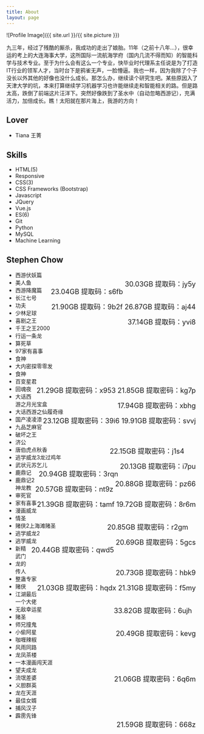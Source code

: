 ```yaml
---
title: About
layout: page
---
```

![Profile Image]({{ site.url }}/{{ site.picture }})
<div class="to-top">
<p class="about">九三年，经过了残酷的厮杀，我成功的走出了娘胎。11年（之前十八年...），很幸运的考上的大连海事大学，这所国际一流航海学府（国内几流不得而知）的智能科学与技术专业。至于为什么会有这么一个专业，快毕业时代理系主任说是为了打造IT行业的领军人才，当时台下是鸦雀无声，一脸懵逼。我也一样，因为我除了个子没长以外其他的好像也没什么成长。那怎么办，继续读个研究生吧。某些原因入了天津大学的坑，本来打算继续学习机器学习也许能继续走和智能相关的路。但是路太高，跌倒了前端这片汪洋下。突然好像跌到了圣水中（自动忽略西游记），充满活力，加倍成长。瞧！太阳就在那片海上，我游的方向！</p>

<h2>Lover</h2>
<ul class="skill-list">
	<li>Tiana 王菁<i class="fa fa-female fa-lg"></i></li>
</ul>

<h2>Skills</h2>
<ul class="skill-list">
	<li>HTML(5)<i class="fa fa-html5"></i><i class="fa fa-star"></i><i class="fa fa-star"></i><i class="fa fa-star"></i><i class="fa fa-star-o"></i><i class="fa fa-star-o"></i></li>
	<li>Responsive<i class="fa fa-star-half-o"></i><i class="fa fa-star-o"></i><i class="fa fa-star-o"></i><i class="fa fa-star-o"></i><i class="fa fa-star-o"></i><i class="fa fa-star-o"></i></li>
	<li>CSS(3)<i class="fa fa-css3"></i><i class="fa fa-star"></i><i class="fa fa-star"></i><i class="fa fa-star"></i><i class="fa fa-star-o"></i><i class="fa fa-star-o"></i></li>
	<li>CSS Frameworks (Bootstrap)<i class="fa fa-star"></i><i class="fa fa-star"></i><i class="fa fa-star-o"></i><i class="fa fa-star-o"></i><i class="fa fa-star-o"></i></li>
	<li>Javascript<i class="fa fa-star"></i><i class="fa fa-star"></i><i class="fa fa-star"></i><i class="fa fa-star-o"></i><i class="fa fa-star-o"></i></li>
	<li>JQuery<i class="fa fa-star"></i><i class="fa fa-star"></i><i class="fa fa-star-half-o"></i><i class="fa fa-star-o"></i><i class="fa fa-star-o"></i></li>	
	<li>Vue.js<i class="fa fa-star"></i><i class="fa fa-star"></i><i class="fa fa-star-half-o"></i><i class="fa fa-star-o"></i><i class="fa fa-star-o"></i></li>	
	<li>ES(6)<i class="fa fa-star"></i><i class="fa fa-star-o"></i><i class="fa fa-star-o"></i><i class="fa fa-star-o"></i><i class="fa fa-star-o"></i></li>	
	<li>Git<i class="fa fa-star"></i><i class="fa fa-star"></i><i class="fa fa-star-o"></i><i class="fa fa-star-o"></i><i class="fa fa-star-o"></i></li>
	<li>Python<i class="fa fa-star"></i><i class="fa fa-star-half-o"></i><i class="fa fa-star-o"></i><i class="fa fa-star-o"></i><i class="fa fa-star-o"></i></li>
	<li>MySQL<i class="fa fa-star"></i><i class="fa fa-star-half-o"></i><i class="fa fa-star-o"></i><i class="fa fa-star-o"></i><i class="fa fa-star-o"></i></li>
	<li>Machine Learning<i class="fa fa-star"></i><i class="fa fa-star-o"></i><i class="fa fa-star-o"></i><i class="fa fa-star-o"></i><i class="fa fa-star-o"></i></li>	
</ul>

<h2>Stephen Chow<i class="fa fa-film"></i></h2>
<ul class="skill-list">
	<li>西游伏妖篇<span style="font-size: 18px; float: right;"><i class="fa fa-download"></i></span></li>
	<li>美人鱼<span style="font-size: 18px; float: right;">30.03GB<span style="padding: 5px;">提取码：jy5y</span><a href="https://pan.baidu.com/s/1o85BoLW"><i class="fa fa-download"></i></a></span></li>
	<li>西游降魔篇<span style="font-size: 18px; float: right;">23.04GB<span style="padding: 5px;">提取码：s6fb</span><a href="https://pan.baidu.com/s/1hs4177I"><i class="fa fa-download"></i></a></span></li>
	<li>长江七号<span style="font-size: 18px; float: right;">26.87GB<span style="padding: 5px;">提取码：aj44</span><a href="https://pan.baidu.com/s/1milw8DM"><i class="fa fa-download"></i></a></span></li>
	<li>功夫<span style="font-size: 18px; float: right;">21.90GB<span style="padding: 5px;">提取码：9b2f</span><a href="https://pan.baidu.com/s/1dFzNWPz"><i class="fa fa-download"></i></a></span></li>
	<li>少林足球<span style="font-size: 18px; float: right;">37.14GB<span style="padding: 5px;">提取码：yvi8</span><a href="https://pan.baidu.com/s/1o8K4v70"><i class="fa fa-download"></i></a></span></li>
	<li>喜剧之王<span style="font-size: 18px; float: right;"><span style="padding: 5px;"></span><a href=""><i class="fa fa-download"></i></a></span></li>
	<li>千王之王2000<span style="font-size: 18px; float: right;"><span style="padding: 5px;"></span><a href=""><i class="fa fa-download"></i></a></span></li>
	<li>行运一条龙<span style="font-size: 18px; float: right;"><span style="padding: 5px;"></span><a href=""><i class="fa fa-download"></i></a></span></li>
	<li>算死草<span style="font-size: 18px; float: right;"><span style="padding: 5px;"></span><a href=""><i class="fa fa-download"></i></a></span></li>
	<li>97家有喜事<span style="font-size: 18px; float: right;"><span style="padding: 5px;"></span><a href=""><i class="fa fa-download"></i></a></span></li>
	<li>食神<span style="font-size: 18px; float: right;"><span style="padding: 5px;"></span><a href=""><i class="fa fa-download"></i></a></span></li>
	<li>大内密探零零发<span style="font-size: 18px; float: right;"><span style="padding: 5px;"></span><a href=""><i class="fa fa-download"></i></a></span></li>
	<li>食神<span style="font-size: 18px; float: right;"><span style="padding: 5px;"></span><a href=""><i class="fa fa-download"></i></a></span></li>
	<li>百变星君<span style="font-size: 18px; float: right;">21.85GB<span style="padding: 5px;">提取密码：kg7p</span><a href="https://pan.baidu.com/s/1cKSM0e"><i class="fa fa-download"></i></a></span></li>
	<li>回魂夜<span style="font-size: 18px; float: right;">21.29GB<span style="padding: 5px;">提取密码：x953</span><a href="https://pan.baidu.com/s/1miynLJ6"><i class="fa fa-download"></i></a></span></li>
	<li>大话西游之月光宝盒<span style="font-size: 18px; float: right;">17.94GB<span style="padding: 5px;">提取密码：xbhg</span><a href="https://pan.baidu.com/s/1kUXl3nx"><i class="fa fa-download"></i></a></span></li>
	<li>大话西游之仙履奇缘<span style="font-size: 18px; float: right;">19.91GB<span style="padding: 5px;">提取密码：svvj</span><a href="https://pan.baidu.com/s/1boMCyJH"><i class="fa fa-download"></i></a></span></li>
	<li>国产凌凌漆<span style="font-size: 18px; float: right;">23.12GB<span style="padding: 5px;">提取密码：39i6</span><a href="https://pan.baidu.com/s/1jIbrpJK"><i class="fa fa-download"></i></a></span></li>
	<li>九品芝麻官<span style="font-size: 18px; float: right;"><span style="padding: 5px;"></span><a href=""><i class="fa fa-download"></i></a></span></li>
	<li>破坏之王<span style="font-size: 18px; float: right;"><span style="padding: 5px;"></span><a href=""><i class="fa fa-download"></i></a></span></li>
	<li>济公<span style="font-size: 18px; float: right;"><span style="padding: 5px;"></span><a href=""><i class="fa fa-download"></i></a></span></li>
	<li>唐伯虎点秋香<span style="font-size: 18px; float: right;">22.15GB<span style="padding: 5px;">提取密码：j1s4</span><a href="https://pan.baidu.com/s/1kViGKKJ"><i class="fa fa-download"></i></a></span></li>
	<li>逃学威龙3龙过鸡年<span style="font-size: 18px; float: right;">20.13GB<span style="padding: 5px;">提取密码：i7pu</span><a href="https://pan.baidu.com/s/1pLRnXKf"><i class="fa fa-download"></i></a></span></li>
	<li>武状元苏乞儿<span style="font-size: 18px; float: right;">20.94GB<span style="padding: 5px;">提取密码：3rqn</span><a href="https://pan.baidu.com/s/1eSMM2UA"><i class="fa fa-download"></i></a></span></li>
	<li>鹿鼎记<span style="font-size: 18px; float: right;">20.88GB<span style="padding: 5px;">提取密码：pz66</span><a href="https://pan.baidu.com/s/1qYBCOXI"><i class="fa fa-download"></i></a></span></li>
	<li>鹿鼎记2神龙教<span style="font-size: 18px; float: right;">20.57GB<span style="padding: 5px;">提取密码：nt9z</span><a href="https://pan.baidu.com/s/1bpGhbqB"><i class="fa fa-download"></i></a></span></li>
	<li>审死官<span style="font-size: 18px; float: right;">19.72GB<span style="padding: 5px;">提取密码：8r6m</span><a href="https://pan.baidu.com/s/1hrZZz7Y"><i class="fa fa-download"></i></a></span></li>
	<li>家有喜事<span style="font-size: 18px; float: right;">21.39GB<span style="padding: 5px;">提取密码：tamf</span><a href="https://pan.baidu.com/s/1hssWnB2"><i class="fa fa-download"></i></a></span></li>
	<li>漫画威龙<span style="font-size: 18px; float: right;"><span style="padding: 5px;"></span><a href=""><i class="fa fa-download"></i></a></span></li>
	<li>情圣<span style="font-size: 18px; float: right;"><span style="padding: 5px;"></span><a href=""><i class="fa fa-download"></i></a></span></li>
	<li>赌侠2上海滩赌圣<span style="font-size: 18px; float: right;">20.85GB<span style="padding: 5px;">提取密码：r2gm</span><a href="https://pan.baidu.com/s/1eSl8KQA"><i class="fa fa-download"></i></a></span></li>
	<li>逃学威龙2<span style="font-size: 18px; float: right;">20.69GB<span style="padding: 5px;">提取密码：5gcs</span><a href="https://pan.baidu.com/s/1c2msK7m"><i class="fa fa-download"></i></a></span></li>
	<li>逃学威龙<span style="font-size: 18px; float: right;">20.44GB<span style="padding: 5px;">提取密码：qwd5</span><a href="https://pan.baidu.com/s/1nuKqkU9"><i class="fa fa-download"></i></a></span></li>
	<li>新精武门<span style="font-size: 18px; float: right;"><span style="padding: 5px;"></span><a href=""><i class="fa fa-download"></i></a></span></li>
	<li>龙的传人<span style="font-size: 18px; float: right;">20.73GB<span style="padding: 5px;">提取密码：hbk9</span><a href="https://pan.baidu.com/s/1gfab1Xx"><i class="fa fa-download"></i></a></span></li>
	<li>整蛊专家<span style="font-size: 18px; float: right;">21.31GB<span style="padding: 5px;">提取密码：f5my</span><a href="https://pan.baidu.com/s/1b2vD4y"><i class="fa fa-download"></i></a></span></li>
	<li>赌侠<span style="font-size: 18px; float: right;">21.03GB<span style="padding: 5px;">提取密码：hqdx</span><a href="https://pan.baidu.com/s/1dFd3nw9"><i class="fa fa-download"></i></a></span></li>
	<li>江湖最后一个大佬<span style="font-size: 18px; float: right;"><span style="padding: 5px;"></span><a href=""><i class="fa fa-download"></i></a></span></li>
	<li>无敌幸运星<span style="font-size: 18px; float: right;">33.82GB<span style="padding: 5px;">提取密码：6ujh</span><a href="https://pan.baidu.com/s/1slBAHU9"><i class="fa fa-download"></i></a></span></li>
	<li>赌圣<span style="font-size: 18px; float: right;"><span style="padding: 5px;"></span><a href=""><i class="fa fa-download"></i></a></span></li>
	<li>师兄撞鬼<span style="font-size: 18px; float: right;">20.49GB<span style="padding: 5px;">提取密码：kevg</span><a href="https://pan.baidu.com/s/1mhTLAHy"><i class="fa fa-download"></i></a></span></li>
	<li>小偷阿星<span style="font-size: 18px; float: right;"><span style="padding: 5px;"></span><a href=""><i class="fa fa-download"></i></a></span></li>
	<li>咖喱辣椒<span style="font-size: 18px; float: right;"><span style="padding: 5px;"></span><a href=""><i class="fa fa-download"></i></a></span></li>
	<li>风雨同路<span style="font-size: 18px; float: right;"><span style="padding: 5px;"></span><a href=""><i class="fa fa-download"></i></a></span></li>
	<li>龙凤茶楼<span style="font-size: 18px; float: right;"><span style="padding: 5px;"></span><a href=""><i class="fa fa-download"></i></a></span></li>
	<li>一本漫画闯天涯<span style="font-size: 18px; float: right;"><span style="padding: 5px;"></span><a href=""><i class="fa fa-download"></i></a></span></li>
	<li>望夫成龙<span style="font-size: 18px; float: right;">21.06GB<span style="padding: 5px;">提取密码：6q6m</span><a href="https://pan.baidu.com/s/1mi6vpzi"><i class="fa fa-download"></i></a></span></li>
	<li>流氓差婆<span style="font-size: 18px; float: right;"><span style="padding: 5px;"></span><a href=""><i class="fa fa-download"></i></a></span></li>
	<li>义胆群英<span style="font-size: 18px; float: right;"><span style="padding: 5px;"></span><a href=""><i class="fa fa-download"></i></a></span></li>
	<li>龙在天涯<span style="font-size: 18px; float: right;"><span style="padding: 5px;"></span><a href=""><i class="fa fa-download"></i></a></span></li>
	<li>最佳女婿<span style="font-size: 18px; float: right;"><span style="padding: 5px;"></span><a href=""><i class="fa fa-download"></i></a></span></li>
	<li>捕风汉子<span style="font-size: 18px; float: right;"><span style="padding: 5px;"></span><a href=""><i class="fa fa-download"></i></a></span></li>
	<li>霹雳先锋<span style="font-size: 18px; float: right;">21.59GB<span style="padding: 5px;">提取密码：668z</span><a href="https://pan.baidu.com/s/1nuIUrgt"><i class="fa fa-download"></i></a></span></li>
</ul>
</div>